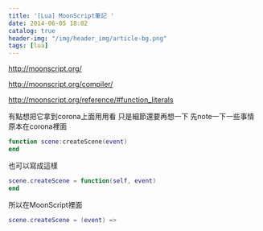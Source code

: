 ```yaml
---
title: '[Lua] MoonScript筆記 '
date: 2014-06-05 18:02
catalog: true
header-img: "/img/header_img/article-bg.png"
tags: [lua]
---
```

http://moonscript.org/

http://moonscript.org/compiler/

http://moonscript.org/reference/#function_literals

有點想把它拿到corona上面用用看
只是細節還要再想一下
先note一下一些事情
原本在corona裡面
``` lua
function scene:createScene(event)
end
```

也可以寫成這樣
``` lua
scene.createScene = function(self, event)
end
```

所以在MoonScript裡面
``` lua
scene.createScene = (event) =>
```

